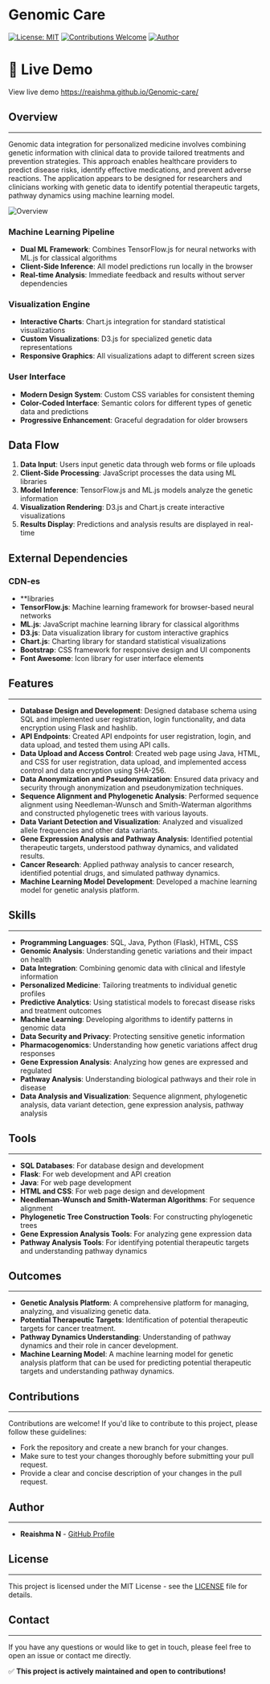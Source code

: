 # Genomic Care

[![License: MIT](https://img.shields.io/badge/License-MIT-yellow.svg)](https://opensource.org/licenses/MIT)
[![Contributions Welcome](https://img.shields.io/badge/Contributions-Welcome-brightgreen.svg)](https://github.com/Reaishma/Genomic-Care/pulls)
[![Author](https://img.shields.io/badge/Author-Reaishma%20N-blue.svg)](https://github.com/Reaishma)


# 🚀 Live Demo 

View live demo https://reaishma.github.io/Genomic-care/

## Overview
-----------

Genomic data integration for personalized medicine involves combining genetic information with clinical data to provide tailored treatments and prevention strategies. This approach enables healthcare providers to predict disease risks, identify effective medications, and prevent adverse reactions.
The application appears to be designed for researchers and clinicians working with genetic data to identify potential therapeutic targets, pathway dynamics using  machine learning model.

![Overview](https://github.com/Reaishma/Genomic-care/blob/main/chrome_screenshot_Sep%205%2C%202025%201_50_45%20PM%20GMT%2B05_30.png)

### Machine Learning Pipeline
- **Dual ML Framework**: Combines TensorFlow.js for neural networks with ML.js for classical algorithms
- **Client-Side Inference**: All model predictions run locally in the browser
- **Real-time Analysis**: Immediate feedback and results without server dependencies

### Visualization Engine
- **Interactive Charts**: Chart.js integration for standard statistical visualizations
- **Custom Visualizations**: D3.js for specialized genetic data representations
- **Responsive Graphics**: All visualizations adapt to different screen sizes

### User Interface
- **Modern Design System**: Custom CSS variables for consistent theming
- **Color-Coded Interface**: Semantic colors for different types of genetic data and predictions
- **Progressive Enhancement**: Graceful degradation for older browsers

## Data Flow

1. **Data Input**: Users input genetic data through web forms or file uploads
2. **Client-Side Processing**: JavaScript processes the data using ML libraries
3. **Model Inference**: TensorFlow.js and ML.js models analyze the genetic information
4. **Visualization Rendering**: D3.js and Chart.js create interactive visualizations
5. **Results Display**: Predictions and analysis results are displayed in real-time

## External Dependencies

### CDN-es
- **libraries
- **TensorFlow.js**: Machine learning framework for browser-based neural networks
- **ML.js**: JavaScript machine learning library for classical algorithms
- **D3.js**: Data visualization library for custom interactive graphics
- **Chart.js**: Charting library for standard statistical visualizations
- **Bootstrap**: CSS framework for responsive design and UI components
- **Font Awesome**: Icon library for user interface elements

## Features
------------

* **Database Design and Development**: Designed database schema using SQL and implemented user registration, login functionality, and data encryption using Flask and hashlib.
* **API Endpoints**: Created API endpoints for user registration, login, and data upload, and tested them using API calls.
* **Data Upload and Access Control**: Created web page using Java, HTML, and CSS for user registration, data upload, and implemented access control and data encryption using SHA-256.
* **Data Anonymization and Pseudonymization**: Ensured data privacy and security through anonymization and pseudonymization techniques.
* **Sequence Alignment and Phylogenetic Analysis**: Performed sequence alignment using Needleman-Wunsch and Smith-Waterman algorithms and constructed phylogenetic trees with various layouts.
* **Data Variant Detection and Visualization**: Analyzed and visualized allele frequencies and other data variants.
* **Gene Expression Analysis and Pathway Analysis**: Identified potential therapeutic targets, understood pathway dynamics, and validated results.
* **Cancer Research**: Applied pathway analysis to cancer research, identified potential drugs, and simulated pathway dynamics.
* **Machine Learning Model Development**: Developed a machine learning model for genetic analysis platform.

## Skills
---------

* **Programming Languages**: SQL, Java, Python (Flask), HTML, CSS
* **Genomic Analysis**: Understanding genetic variations and their impact on health
* **Data Integration**: Combining genomic data with clinical and lifestyle information
* **Personalized Medicine**: Tailoring treatments to individual genetic profiles
* **Predictive Analytics**: Using statistical models to forecast disease risks and treatment outcomes
* **Machine Learning**: Developing algorithms to identify patterns in genomic data
* **Data Security and Privacy**: Protecting sensitive genetic information
* **Pharmacogenomics**: Understanding how genetic variations affect drug responses
* **Gene Expression Analysis**: Analyzing how genes are expressed and regulated
* **Pathway Analysis**: Understanding biological pathways and their role in disease
* **Data Analysis and Visualization**: Sequence alignment, phylogenetic analysis, data variant detection, gene expression analysis, pathway analysis

## Tools
-------

* **SQL Databases**: For database design and development
* **Flask**: For web development and API creation
* **Java**: For web page development
* **HTML and CSS**: For web page design and development
* **Needleman-Wunsch and Smith-Waterman Algorithms**: For sequence alignment
* **Phylogenetic Tree Construction Tools**: For constructing phylogenetic trees
* **Gene Expression Analysis Tools**: For analyzing gene expression data
* **Pathway Analysis Tools**: For identifying potential therapeutic targets and understanding pathway dynamics

## Outcomes
----------

* **Genetic Analysis Platform**: A comprehensive platform for managing, analyzing, and visualizing genetic data.
* **Potential Therapeutic Targets**: Identification of potential therapeutic targets for cancer treatment.
* **Pathway Dynamics Understanding**: Understanding of pathway dynamics and their role in cancer development.
* **Machine Learning Model**: A machine learning model for genetic analysis platform that can be used for predicting potential therapeutic targets and understanding pathway dynamics.

## Contributions
------------

Contributions are welcome! If you'd like to contribute to this project, please follow these guidelines:

* Fork the repository and create a new branch for your changes.
* Make sure to test your changes thoroughly before submitting your pull request.
* Provide a clear and concise description of your changes in the pull request.

## Author
------

* **Reaishma N** - [GitHub Profile](https://github.com/Reaishma)

## License
-------

This project is licensed under the MIT License - see the [LICENSE](LICENSE) file for details.

## Contact
-------

If you have any questions or would like to get in touch, please feel free to open an issue or contact me directly.

✅ **This project is actively maintained and open to contributions!**


